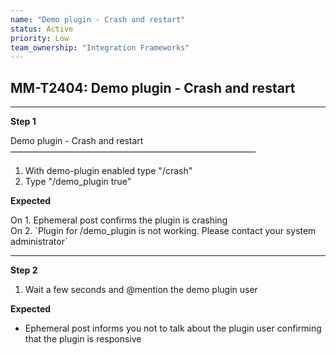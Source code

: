```yaml
---
name: "Demo plugin - Crash and restart"
status: Active
priority: Low
team_ownership: "Integration Frameworks"
---
```


## MM-T2404: Demo plugin - Crash and restart

---

**Step 1**

Demo plugin - Crash and restart\
————————————————————————————

1. With demo-plugin enabled type "/crash"
2. Type "/demo\_plugin true"

**Expected**

On 1. Ephemeral post confirms the plugin is crashing\
On 2. \`Plugin for /demo\_plugin is not working. Please contact your system administrator\`

---

**Step 2**

1. Wait a few seconds and @mention the demo plugin user

**Expected**

- Ephemeral post informs you not to talk about the plugin user confirming that the plugin is responsive
